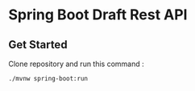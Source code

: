 # Spring Boot Draft Rest API

## Get Started
Clone repository and run this command :
```
./mvnw spring-boot:run
```